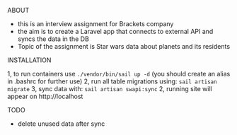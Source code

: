 ABOUT

- this is an interview assignment for Brackets company
- the aim is to create a Laravel app that connects to external API and syncs the data in the DB
- Topic of the assignment is Star wars data about planets and its residents

INSTALLATION

1, to run containers use `./vendor/bin/sail up -d` (you should create an alias in .bashrc for further use)
2, run all table migrations using: `sail artisan migrate`
3, sync data with: `sail artisan swapi:sync`
2, running site will appear on http://localhost

TODO

- delete unused data after sync
